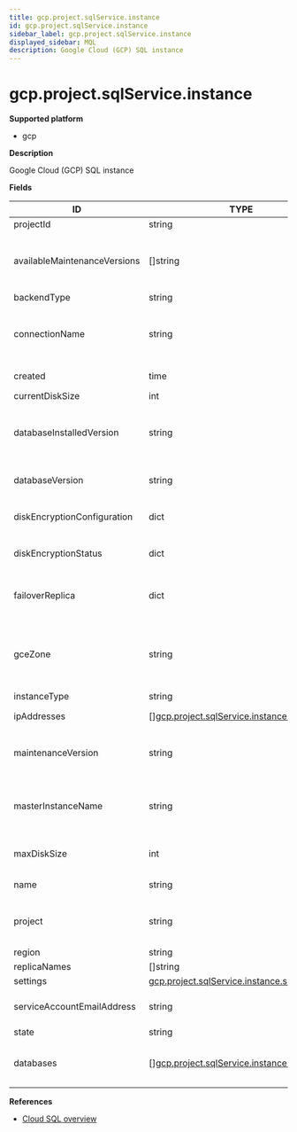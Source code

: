 ```yaml
---
title: gcp.project.sqlService.instance
id: gcp.project.sqlService.instance
sidebar_label: gcp.project.sqlService.instance
displayed_sidebar: MQL
description: Google Cloud (GCP) SQL instance
---
```


# gcp.project.sqlService.instance

**Supported platform**

- gcp

**Description**

Google Cloud (GCP) SQL instance

**Fields**

| ID                           | TYPE                                                                                                | DESCRIPTION                                                      |
| ---------------------------- | --------------------------------------------------------------------------------------------------- | ---------------------------------------------------------------- |
| projectId                    | string                                                                                              | Project ID                                                       |
| availableMaintenanceVersions | &#91;&#93;string                                                                                    | All maintenance versions applicable on the instance              |
| backendType                  | string                                                                                              | Backend type                                                     |
| connectionName               | string                                                                                              | Connection name of the instance used in connection strings       |
| created                      | time                                                                                                | Creation timestamp                                               |
| currentDiskSize              | int                                                                                                 | Deprecated                                                       |
| databaseInstalledVersion     | string                                                                                              | Current database version running on the instance                 |
| databaseVersion              | string                                                                                              | Database engine type and version                                 |
| diskEncryptionConfiguration  | dict                                                                                                | Disk encryption configuration                                    |
| diskEncryptionStatus         | dict                                                                                                | Disk encryption status                                           |
| failoverReplica              | dict                                                                                                | Name and status of the failover replica                          |
| gceZone                      | string                                                                                              | Compute Engine zone that the instance is currently serviced from |
| instanceType                 | string                                                                                              | Instance type                                                    |
| ipAddresses                  | &#91;&#93;[gcp.project.sqlService.instance.ipMapping](gcp.project.sqlservice.instance.ipmapping.md) | Assigned IP addresses                                            |
| maintenanceVersion           | string                                                                                              | Current software version on the instance                         |
| masterInstanceName           | string                                                                                              | Name of the instance that acts as primary in the replica         |
| maxDiskSize                  | int                                                                                                 | Maximum disk size in bytes                                       |
| name                         | string                                                                                              | Instance name                                                    |
| project                      | string                                                                                              | This is deprecated; use projectId instead.                       |
| region                       | string                                                                                              | Region                                                           |
| replicaNames                 | &#91;&#93;string                                                                                    | Replicas                                                         |
| settings                     | [gcp.project.sqlService.instance.settings](gcp.project.sqlservice.instance.settings.md)             | Settings                                                         |
| serviceAccountEmailAddress   | string                                                                                              | Service account email address                                    |
| state                        | string                                                                                              | Instance state                                                   |
| databases                    | &#91;&#93;[gcp.project.sqlService.instance.database](gcp.project.sqlservice.instance.database.md)   | List of the databases in the current SQL instance                |

**References**

- [Cloud SQL overview](https://cloud.google.com/sql/docs/introduction)
